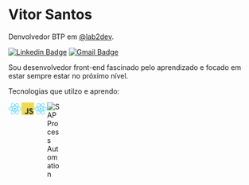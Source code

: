 # Vitor Santos

Denvolvedor BTP em [@lab2dev](https://lab2dev.com/).

[![Linkedin Badge](https://img.shields.io/badge/-Vitor%20Santos-blueviolet?logo=linkedin&logoColor=white&link=https://www.linkedin.com/in/vitors-santos/)](https://www.linkedin.com/in/vitors-santos/) 
[![Gmail Badge](https://img.shields.io/badge/-vvsspp423@gmail.com-blueviolet?logo=gmail&logoColor=white&link=mailto:vvsspp423@gmail.com)](mailto:vvsspp423@gmail.com)

Sou desenvolvedor front-end fascinado pelo aprendizado e focado em estar sempre estar no próximo nível.

Tecnologias que utilzo e aprendo:

<img align="left" alt="React" width="26px" src="https://raw.githubusercontent.com/devicons/devicon/master/icons/react/react-original.svg" />
<img align="left" alt="JavaScript" width="26px" src="https://raw.githubusercontent.com/devicons/devicon/master/icons/javascript/javascript-original.svg" />
<img align="left" alt="SAP UI5" width="26px" src="https://raw.githubusercontent.com/devicons/devicon/master/icons/react/react-original.svg" />
<img align="left" alt="SAP Process Automation" width="26px" src="https://raw.githubusercontent.com/FortAwesome/Font-Awesome/6.x/svgs/solid/robot.svg" />
